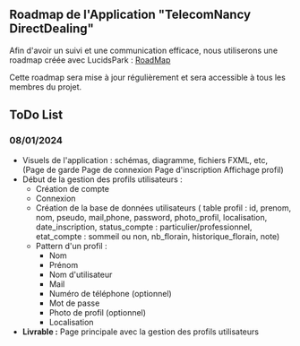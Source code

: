 ## Roadmap de l'Application "TelecomNancy DirectDealing"

Afin d'avoir un suivi et une communication efficace, nous utiliserons une roadmap créée avec LucidsPark : [RoadMap](https://lucid.app/lucidspark/9039a86d-42ac-4d6e-91ca-1853b478cb23/edit?viewport_loc=441%2C-479%2C4385%2C2295%2C0_0&invitationId=inv_d149e85c-bacd-4785-afb0-c95203244463)

Cette roadmap sera mise à jour régulièrement et sera accessible à tous les membres du projet.

## ToDo List

### 08/01/2024

- Visuels de l'application : schémas, diagramme, fichiers FXML, etc, (Page de garde  Page de connexion Page d'inscription Affichage profil)
- Début de la gestion des profils utilisateurs :
    - Création de compte
    - Connexion
    - Création de la base de données utilisateurs (
        table profil : id, prenom, nom, pseudo, mail,phone, password, photo_profil, localisation, date_inscription, status_compte : particulier/professionnel, etat_compte : sommeil ou non, nb_florain, historique_florain, note)
    - Pattern d'un profil : 
        - Nom
        - Prénom
        - Nom d'utilisateur
        - Mail
        - Numéro de téléphone (optionnel)
        - Mot de passe
        - Photo de profil (optionnel)
        - Localisation
- **Livrable :** Page principale avec la gestion des profils utilisateurs



